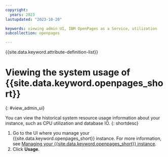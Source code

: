 ```yaml
---
copyright:
  years: 2023
lastupdated: "2023-10-20"

keywords: viewing admin UI, IBM OpenPages as a Service, utilization
subcollection: openpages

---
```

{{site.data.keyword.attribute-definition-list}}

# Viewing the system usage of {{site.data.keyword.openpages_short}} 
{: #view_admin_ui}

You can view the historical system resource usage information about your instance, such as CPU utilization and database IO.
{: shortdesc}

1. Go to the UI where you manage your {{site.data.keyword.openpages_short}} instance. For more information, see [Managing your {{site.data.keyword.openpages_short}} instance](/docs/openpages?topic=openpages-manage_op_instance).
2. Click **Usage**.
